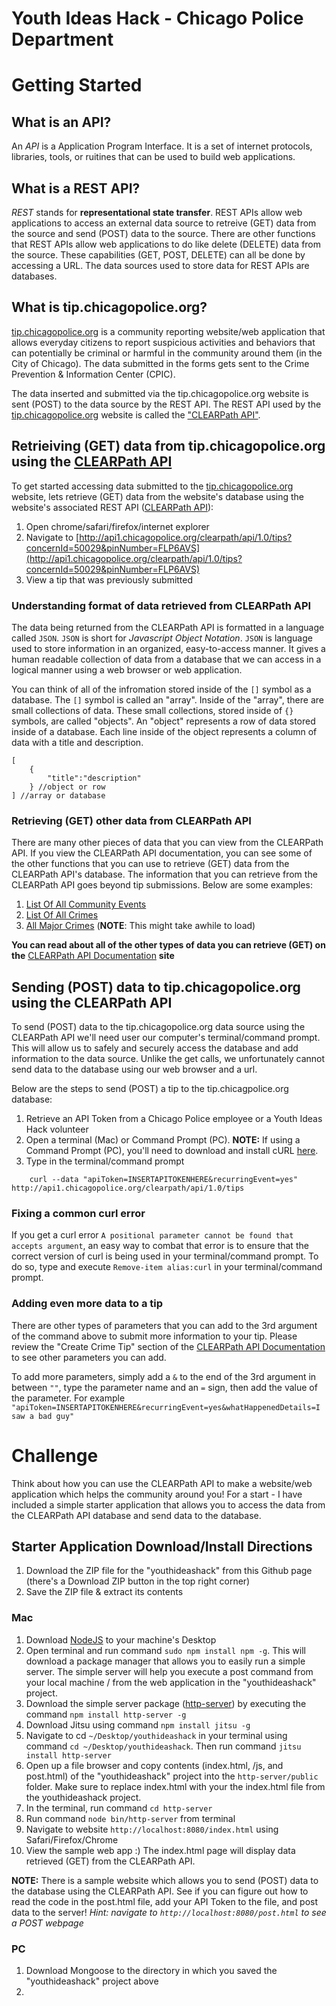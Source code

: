 # Youth Ideas Hack - Chicago Police Department

# Getting Started
## What is an API?
An *API* is a Application Program Interface. It is a set of internet protocols, libraries, tools, or ruitines that can be used to build web applications.

## What is a REST API?
*REST* stands for **representational state transfer**. REST APIs allow web applications to access an external data source to retreive (GET) data from the source and send (POST) data to the source. There are other functions that REST APIs allow web applications to do like delete (DELETE) data from the source. These capabilities (GET, POST, DELETE) can all be done by accessing a URL. The data sources used to store data for REST APIs are databases.

## What is tip.chicagopolice.org?
[tip.chicagopolice.org](http://tip.chicagopolice.org) is a community reporting website/web application that allows everyday citizens to report suspicious activities and behaviors that can potentially be criminal or harmful in the community around them (in the City of Chicago). The data submitted in the forms gets sent to the Crime Prevention & Information Center (CPIC).

The data inserted and submitted via the tip.chicagopolice.org website is sent (POST) to the data source by the REST API. The REST API used by the [tip.chicagopolice.org](http://tip.chicagopolice.org) website is called the ["CLEARPath API"](http://api1.chicagopolice.org/clearpath/).

## Retrieiving (GET) data from tip.chicagopolice.org using the [CLEARPath API](http://api1.chicagopolice.org/clearpath/)
To get started accessing data submitted to the [tip.chicagopolice.org](http://tip.chicagopolice.org) website, lets retrieve (GET) data from the website's database using the website's associated REST API ([CLEARPath API](http://api1.chicagopolice.org/clearpath/)):

1. Open chrome/safari/firefox/internet explorer
2. Navigate to [http://api1.chicagopolice.org/clearpath/api/1.0/tips?concernId=50029&pinNumber=FLP6AVS](http://api1.chicagopolice.org/clearpath/api/1.0/tips?concernId=50029&pinNumber=FLP6AVS)
3. View a tip that was previously submitted

### Understanding format of data retrieved from CLEARPath API
The data being returned from the CLEARPath API is formatted in a language called `JSON`. `JSON` is short for *Javascript Object Notation*. `JSON` is language used to store information in an organized, easy-to-access manner. It gives a human readable collection of data from a database that we can access in a logical manner using a web browser or web application. 

You can think of all of the infromation stored inside of the `[]` symbol as a database. The `[]` symbol is called an "array". Inside of the "array", there are small collections of data. These small collections, stored inside of `{}` symbols, are called "objects". An "object" represents a row of data stored inside of a database. Each line inside of the object represents a column of data with a title and description.
```
[
	{
		"title":"description"
	} //object or row
] //array or database
```

### Retrieving (GET) other data from CLEARPath API
There are many other pieces of data that you can view from the CLEARPath API. If you view the CLEARPath API documentation, you can see some of the other functions that you can use to retrieve (GET) data from the CLEARPath API's database. The information that you can retrieve from the CLEARPath API goes beyond tip submissions. Below are some examples:

1. [List Of All Community Events](http://api1.chicagopolice.org/clearpath/api/1.0/communityCalendar/events)
2. [List Of All Crimes](http://api1.chicagopolice.org/clearpath/api/1.0/crimes/list)
3. [All Major Crimes](http://api1.chicagopolice.org/clearpath/api/1.0/crimes/major)  (**NOTE**: This might take awhile to load)

**You can read about all of the other types of data you can retrieve (GET) on the** [CLEARPath API Documentation](http://http://api1.chicagopolice.org/clearpath/documentation/index) **site**


## Sending (POST) data to tip.chicagopolice.org using the CLEARPath API
To send (POST) data to the tip.chicagopolice.org data source using the CLEARPath API we'll need user our computer's terminal/command prompt. This will allow us to safely and securely access the database and add information to the data source. Unlike the get calls, we unfortunately cannot send data to the database using our web browser and a url. 

Below are the steps to send (POST) a tip to the tip.chicagpolice.org database:

1. Retrieve an API Token from a Chicago Police employee or a Youth Ideas Hack volunteer
2. Open a terminal (Mac) or Command Prompt (PC). **NOTE:** If using a Command Prompt (PC), you'll need to download and install cURL [here](http://curl.haxx.se/download.html).
3. Type in the terminal/command prompt
```
	curl --data "apiToken=INSERTAPITOKENHERE&recurringEvent=yes" http://api1.chicagopolice.org/clearpath/api/1.0/tips
```

### Fixing a common curl error
If you get a curl error `A positional parameter cannot be found that accepts argument`, an easy way to combat that error is to ensure that the correct version of curl is being used in your terminal/command prompt. To do so, type and execute `Remove-item alias:curl` in your terminal/command prompt.


### Adding even more data to a tip
There are other types of parameters that you can add to the 3rd argument of the command above to submit more information to your tip. Please review the "Create Crime Tip" section of the [CLEARPath API Documentation](http://http://api1.chicagopolice.org/clearpath/documentation/index) to see other parameters you can add. 

To add more parameters, simply add a `&` to the end of the 3rd argument in between `""`, type the parameter name and an `=` sign, then add the value of the parameter. For example ```"apiToken=INSERTAPITOKENHERE&recurringEvent=yes&whatHappenedDetails=I saw a bad guy"``` 

# Challenge
Think about how you can use the CLEARPath API to make a website/web application which helps the community around you! For a start - I have included a simple starter application that allows you to access the data from the CLEARPath API database and send data to the database.

## Starter Application Download/Install Directions
1. Download the ZIP file for the "youthideashack" from this Github page (there's a Download ZIP button in the top right corner)
2. Save the ZIP file & extract its contents


### Mac
1. Download [NodeJS](https://nodejs.org/en/download/) to your machine's Desktop
2. Open terminal and run command `sudo npm install npm -g`. This will download a package manager that allows you to easily run a simple server. The simple server will help you execute a post command from your local machine / from the web application in the "youthideashack" project.
3. Download the simple server package ([http-server](https://www.npmjs.com/package/http-server)) by executing the command `npm install http-server -g`
4. Download Jitsu using command `npm install jitsu -g`
5. Navigate to cd `~/Desktop/youthideashack` in your terminal using command `cd ~/Desktop/youthideashack`. Then run command `jitsu install http-server`
6. Open up a file browser and copy contents (index.html, /js, and post.html) of the "youthideashack" project into the `http-server/public` folder. Make sure to replace index.html with your the index.html file from the youthideashack project.
7. In the terminal, run command `cd http-server`
8. Run command `node bin/http-server` from terminal
9. Navigate to website `http://localhost:8080/index.html` using Safari/Firefox/Chrome
10. View the sample web app :) The index.html page will display data retrieved (GET) from the CLEARPath API.

**NOTE:** There is a sample website which allows you to send (POST) data to the database using the CLEARPath API. See if you can figure out how to read the code in the post.html file, add your API Token to the file, and post data to the server! *Hint: navigate to `http://localhost:8080/post.html` to see a POST webpage*

### PC
1. Download Mongoose to the directory in which you saved the "youthideashack" project above
2. 